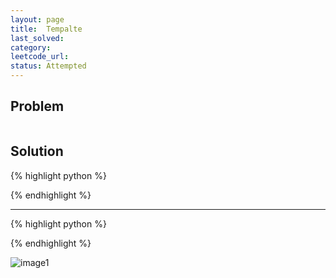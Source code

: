```yaml
---
layout: page
title:  Tempalte
last_solved: 
category: 
leetcode_url: 
status: Attempted
---
```


Problem
-------

```

```

Solution
----------



{% highlight python %}



{% endhighlight %}

______________



{% highlight python %}


{% endhighlight %}

![image1]()